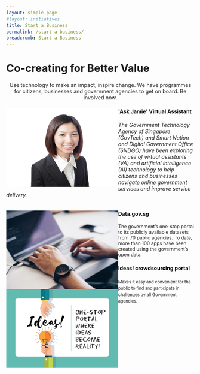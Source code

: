 ```yaml
---
layout: simple-page
#layout: initiatives
title: Start a Business
permalink: /start-a-business/
breadcrumb: Start a Business
---
```

<h1><div class="has-text-centered has-text-weight-bold">Co-creating for Better Value</div></h1>

<center>Use technology to make an impact, inspire change. We have programmes for citizens, businesses and government agencies to get on board. Be involved now.</center>

<div>
<img src="/images/programmes/products-and-services/askjamie_thumbnail.jpg" align="left" style="width:300px;height:210px;">
<h4 style="color:black">'Ask Jamie' Virtual Assistant</h4>
<h6>The Government Technology Agency of Singapore (GovTech) and Smart Nation and Digital Government Office (SNDGO) have been exploring the use of virtual assistants (VA) and artificial intelligence (AI) technology to help citizens and businesses navigate online government services and improve service delivery.</h6>
</div>

<div>
<img src="/images/programmes/products-and-services/test.jpg" align="left" style="width:300px;height:210px;">
<h4 style="color:black">Data.gov.sg</h4>
<p style="font-size:90%;">The government’s one-stop portal to its publicly available datasets from 70 public agencies. To date, more than 100 apps have been created using the government’s open data.</p>
</div>

<div>
<img src="/images/programmes/products-and-services/idea's-portal.jpg" align="left" style="width:300px;height:210px;">
<h4 style="color:black">Ideas! crowdsourcing portal</h4>
<span style="font-size:80%;">Makes it easy and convenient for the public to find and participate in challenges by all Government agencies.</span>
<div>
